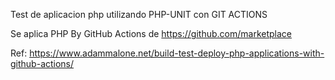 Test de aplicacion php utilizando PHP-UNIT con GIT ACTIONS

Se aplica PHP By GitHub Actions de  https://github.com/marketplace


Ref: 
https://www.adammalone.net/build-test-deploy-php-applications-with-github-actions/
